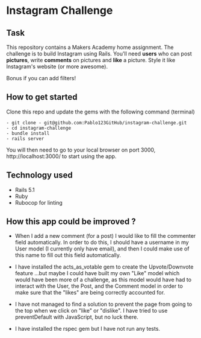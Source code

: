 Instagram Challenge
===================

## Task

This repository contains a Makers Academy home assignment. The challenge is to build Instagram using Rails. You'll need **users** who can post **pictures**, write **comments** on pictures and **like** a picture. Style it like Instagram's website (or more awesome).

Bonus if you can add filters!

## How to get started

Clone this repo and update the gems with the following command (terminal)

```
- git clone - git@github.com:Pablo123GitHub/instagram-challenge.git
- cd instagram-challenge
- bundle install
- rails server
```

You will then need to go to your local browser on port 3000, http://localhost:3000/ to start using the app.


## Technology used

- Rails 5.1
- Ruby
- Rubocop for linting


## How this app could be improved ?

- When I add a new comment (for a post) I would like to fill the commenter field automatically. In order to do this, I should have a username in my User model (I currently only have email), and then I could make use of this name to fill out this field automatically.

- I have installed the acts_as_votable gem to create the Upvote/Downvote feature ...but maybe I could have built my own "Like" model which would have  been more of a challenge, as this model would have had to interact with the User, the Post, and the Comment model in order to make sure that the "likes" are being correctly accounted for.


- I have not managed to find a solution to prevent the page from going to the top when we click on "like" or "dislike". I have tried to use preventDefault with JavaScript, but no luck there.

- I have installed the rspec gem but I have not run any tests. 
